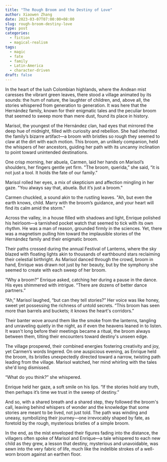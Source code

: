 ```yaml
---
title: "The Rough Broom and the Destiny of Love"
author: Xiaowen Zhang
date: 2023-03-07T07:00:00+08:00
slug: rough-broom-destiny-love
type: post
categories:
  - fiction
  - magical-realism
tags:
  - magic
  - fate
  - family
  - Latin-America
  - character-driven
draft: false
---
```


In the heart of the lush Colombian highlands, where the Andean mist caresses the vibrant green leaves, there stood a village animated by its sounds: the hum of nature, the laughter of children, and, above all, the stories whispered from generation to generation. It was here that the Hernández family, known for their enigmatic tales and the peculiar broom that seemed to sweep more than mere dust, found its place in history.

Marisol, the youngest of the Hernández clan, had eyes that mirrored the deep hue of midnight, filled with curiosity and rebellion. She had inherited the family’s bizarre artifact—a broom with bristles so rough they seemed to claw at the dirt with each motion. This broom, an unlikely companion, held the whispers of her ancestors, guiding her path with its uncanny inclination to point toward unintended destinations.

One crisp morning, her abuela, Carmen, laid her hands on Marisol’s shoulders, her fingers gentle yet firm. "The broom, querida,” she said, “it is not just a tool. It holds the fate of our family.”

Marisol rolled her eyes, a mix of skepticism and affection mingling in her gaze. "You always say that, abuela. But it’s just a broom."

Carmen chuckled, a sound akin to the rustling leaves. "Ah, but even the earth knows, child. Marry with the broom’s guidance, and your heart will find its calm amid the storm."

Across the valley, in a house filled with shadows and light, Enrique polished his heirloom—a tarnished pocket watch that seemed to tick with its own rhythm. He was a man of reason, grounded firmly in the sciences. Yet, there was a magnetism pulling him toward the implausible stories of the Hernández family and their enigmatic broom.

Their paths crossed during the annual Festival of Lanterns, where the sky blazed with floating lights akin to thousands of earthbound stars reclaiming their celestial birthright. As Marisol danced through the crowd, broom in hand, Enrique was drawn not just by her beauty, but by the symphony she seemed to create with each sweep of her broom.

“Why a broom?” Enrique asked, catching her during a pause in the dance. His eyes shimmered with intrigue. “There are dozens of better dance partners.”

“Ah,” Marisol laughed, “but can they tell stories?” Her voice was like honey, sweet yet possessing the richness of untold secrets. “This broom has seen more than barrels and buckets; it knows the heart's corridors.”

Their banter wove around them like the smoke from the lanterns, tangling and unraveling quietly in the night, as if even the heavens leaned in to listen. It wasn't long before their meetings became a ritual, the broom always between them, tilting their encounters toward destiny's unseen edge.

The village prospered, their combined energies fostering creativity and joy, yet Carmen’s words lingered. On one auspicious evening, as Enrique held the broom, its bristles unexpectedly directed toward a narrow, twisting path leading from the village. Marisol watched, her mind whirling with the tales she'd long dismissed.

“What do you think?” she whispered.

Enrique held her gaze, a soft smile on his lips. “If the stories hold any truth, then perhaps it’s time we trust in the sweep of destiny.”

And so, with a shared breath and a shared step, they followed the broom's call, leaving behind whispers of wonder and the knowledge that some stories are meant to be lived, not just told. The path was winding and uneasy, symbolizing their journey—one irrevocably shaped by fate, as foretold by the rough, mysterious bristles of a simple broom.

In the end, as the mist enveloped their figures fading into the distance, the villagers often spoke of Marisol and Enrique—a tale whispered to each new child as they grew, a lesson that destiny, mysterious and unavoidable, was sewn into the very fabric of life, much like the indelible strokes of a well-worn broom against an earthen floor.
